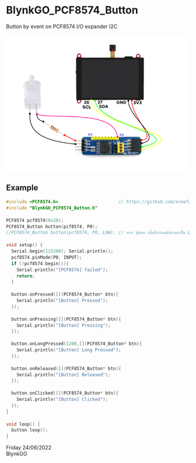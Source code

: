 # BlynkGO_PCF8574_Button
 Button by event  on PCF8574 I/O expander I2C
  
<p align="left">
  <img src="PCF8574_RefrigButton_Wiring.png" alt="image"/>
</p>  


## Example

```cpp
#include <PCF8574.h>                       // https://github.com/xreef/PCF8574_library
#include "BlynkGO_PCF8574_Button.h"

PCF8574 pcf8574(0x20);
PCF8574_Button button(pcf8574, P0);
//PCF8574_Button button(pcf8574, P0, LOW); // หาก ปุ่มกด เมื่อมีการกดมีสถานะเป็น LOW

void setup() {
  Serial.begin(115200); Serial.println();
  pcf8574.pinMode(P0, INPUT);
  if (!pcf8574.begin()){
    Serial.println("[PCF8574] failed");
    return;
  }
  
  button.onPressed([](PCF8574_Button* btn){
    Serial.println("[Button] Pressed");
  });

  button.onPressing([](PCF8574_Button* btn){
    Serial.println("[Button] Pressing");
  });

  button.onLongPressed(1200,[](PCF8574_Button* btn){
    Serial.println("[Button] Long Pressed");
  });

  button.onReleased([](PCF8574_Button* btn){
    Serial.println("[Button] Released");
  });
  
  button.onClicked([](PCF8574_Button* btn){
    Serial.println("[Button] Clicked");
  });
}

void loop() {
  button.loop();
}

```
  
  
Friday 24/06/2022  
BlynkGO  
